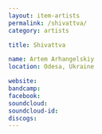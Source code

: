 ```yaml
---
layout: item-artists
permalink: /shivattva/
category: artists

title: Shivattva

name: Artem Arhangelskiy
location: Odesa, Ukraine

website: 
bandcamp: 
facebook: 
soundcloud: 
soundcloud-id: 
discogs: 
---
```

